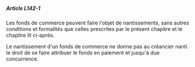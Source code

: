 ##### Article L142-1

Les fonds de commerce peuvent faire l'objet de nantissements, sans autres conditions et formalités que celles prescrites par le présent chapitre et le chapitre III ci-après.

Le nantissement d'un fonds de commerce ne donne pas au créancier nanti le droit de se faire attribuer le fonds en paiement et jusqu'à due concurrence.

